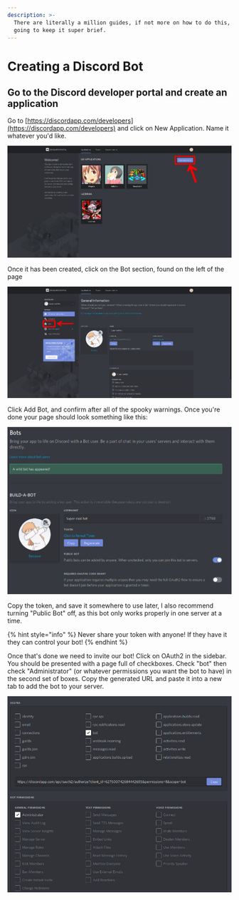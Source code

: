 ```yaml
---
description: >-
  There are literally a million guides, if not more on how to do this, so I'm
  going to keep it super brief.
---
```


# Creating a Discord Bot

## Go to the Discord developer portal and create an application

Go to [https://discordapp.com/developers](https://discordapp.com/developers) and click on New Application. Name it whatever you'd like.

![](../.gitbook/assets/newapplication.png)

Once it has been created, click on the Bot section, found on the left of the page

![](../.gitbook/assets/botsection.png)

Click Add Bot, and confirm after all of the spooky warnings. Once you're done your page should look something like this:

![](../.gitbook/assets/botpage.png)

Copy the token, and save it somewhere to use later, I also recommend turning "Public Bot" off, as this bot only works properly in one server at a time.

{% hint style="info" %}
Never share your token with anyone! If they have it they can control your bot!
{% endhint %}

Once that's done we need to invite our bot! Click on OAuth2 in the sidebar. You should be presented with a page full of checkboxes. Check "bot" then check "Administrator" \(or whatever permissions you want the bot to have\) in the second set of boxes. Copy the generated URL and paste it into a new tab to add the bot to your server.

![](../.gitbook/assets/invitebot.png)

